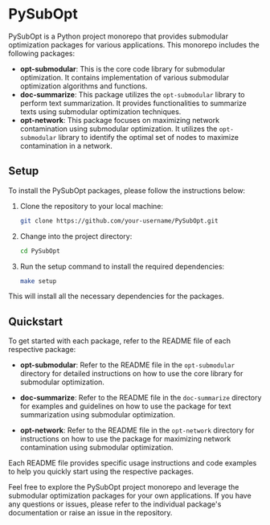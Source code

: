 # PySubOpt

PySubOpt is a Python project monorepo that provides submodular optimization packages for various applications. This monorepo includes the following packages:

- **opt-submodular**: This is the core code library for submodular optimization. It contains implementation of various submodular optimization algorithms and functions.
- **doc-summarize**: This package utilizes the `opt-submodular` library to perform text summarization. It provides functionalities to summarize texts using submodular optimization techniques.
- **opt-network**: This package focuses on maximizing network contamination using submodular optimization. It utilizes the `opt-submodular` library to identify the optimal set of nodes to maximize contamination in a network.

## Setup

To install the PySubOpt packages, please follow the instructions below:

1. Clone the repository to your local machine:

   ```bash
   git clone https://github.com/your-username/PySubOpt.git
   ```

2. Change into the project directory:

   ```bash
   cd PySubOpt
   ```

3. Run the setup command to install the required dependencies:

   ```bash
   make setup
   ```

This will install all the necessary dependencies for the packages.

## Quickstart

To get started with each package, refer to the README file of each respective package:

- **opt-submodular**: Refer to the README file in the `opt-submodular` directory for detailed instructions on how to use the core library for submodular optimization.

- **doc-summarize**: Refer to the README file in the `doc-summarize` directory for examples and guidelines on how to use the package for text summarization using submodular optimization.

- **opt-network**: Refer to the README file in the `opt-network` directory for instructions on how to use the package for maximizing network contamination using submodular optimization.

Each README file provides specific usage instructions and code examples to help you quickly start using the respective packages.

Feel free to explore the PySubOpt project monorepo and leverage the submodular optimization packages for your own applications. If you have any questions or issues, please refer to the individual package's documentation or raise an issue in the repository.
